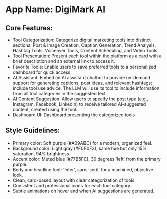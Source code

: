 # **App Name**: DigiMark AI

## Core Features:

- Tool Categorization: Categorize digital marketing tools into distinct sections: Post & Image Creation, Caption Generation, Trend Analysis, Hashtag Tools, Voiceover Tools, Content Scheduling, and Video Tools.
- Tool Presentation: Present each tool within the platform as a card with a brief description and an external link to access it.
- Favorite Tools: Enable users to save preferred tools to a personalized dashboard for quick access.
- AI Assistant: Embed an AI assistant chatbot to provide on-demand support for generating captions, post ideas, and relevant hashtags; include tool use advice. The LLM will use its tool to include information from all tool categories in the suggested text.
- AI Content Suggestion: Allow users to specify the post type (e.g., Instagram, Facebook, LinkedIn) to receive tailored AI-suggested content, created using the tool.
- Dashboard UI: Dashboard presenting the categorized tools

## Style Guidelines:

- Primary color: Soft purple (#A09ABC) for a modern, organized feel.
- Background color: Light gray (#F0F0F3), same hue but only 15% saturation, 94% brightness.
- Accent color: Muted blue (#77B5FE), 30 degrees 'left' from the primary purple.
- Body and headline font: 'Inter', sans-serif, for a machined, objective look.
- Clean, card-based layout with clear categorization of tools.
- Consistent and professional icons for each tool category.
- Subtle animations on hover and when AI suggestions are generated.